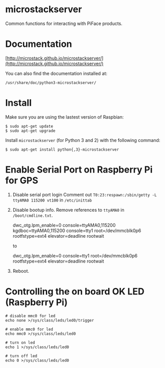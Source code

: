 microstackserver
================

Common functions for interacting with PiFace products.


Documentation
=============

[http://microstack.github.io/microstackserver/](http://microstack.github.io/microstackserver/)

You can also find the documentation installed at:

    /usr/share/doc/python3-microstackserver/

Install
=======

Make sure you are using the lastest version of Raspbian:

    $ sudo apt-get update
    $ sudo apt-get upgrade

Install `microstackserver` (for Python 3 and 2) with the following command:

    $ sudo apt-get install python{,3}-microstackserver


Enable Serial Port on Raspberry Pi for GPS
==========================================
1. Disable serial port login
   Comment out `T0:23:respawn:/sbin/getty -L ttyAMA0 115200 vt100` in
   `/etc/inittab`

2. Disable bootup info.
   Remove references to `ttyAMA0` in `/boot/cmdline.txt`.

   dwc_otg.lpm_enable=0 console=ttyAMA0,115200 kgdboc=ttyAMA0,115200 console=tty1 root=/dev/mmcblk0p6 rootfstype=ext4 elevator=deadline rootwait

   to

    dwc_otg.lpm_enable=0 console=tty1 root=/dev/mmcblk0p6 rootfstype=ext4 elevator=deadline rootwait

3. Reboot.


Controlling the on board OK LED (Raspberry Pi)
==============================================

    # disable mmc0 for led
    echo none >/sys/class/leds/led0/trigger

    # enable mmc0 for led
    echo mmc0 >/sys/class/leds/led0

    # turn on led
    echo 1 >/sys/class/leds/led0

    # turn off led
    echo 0 >/sys/class/leds/led0
